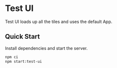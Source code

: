 # Test UI

Test UI loads up all the tiles and uses the default App.

## Quick Start

Install dependencies and start the server.

```bash
npm ci
npm start:test-ui
```
